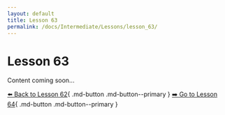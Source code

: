 ```yaml
---
layout: default
title: Lesson 63
permalink: /docs/Intermediate/Lessons/lesson_63/
---
```


# Lesson 63

Content coming soon...

[⬅️ Back to Lesson 62](lesson_62.md){ .md-button .md-button--primary }  [➡️ Go to Lesson 64](lesson_64.md){ .md-button .md-button--primary }
